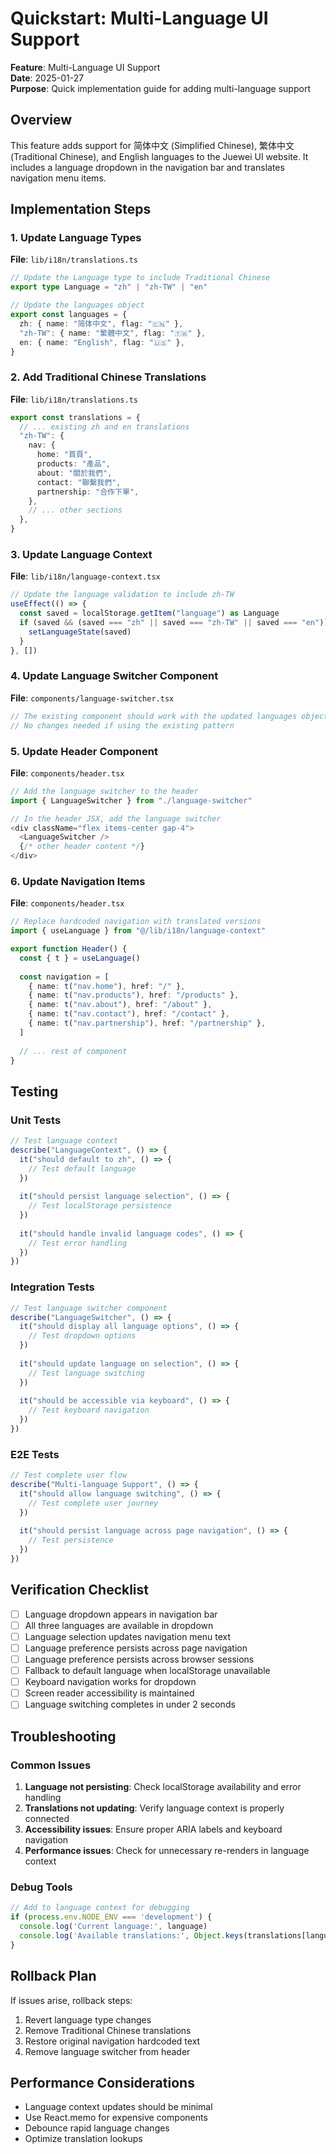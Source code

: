 # Quickstart: Multi-Language UI Support

**Feature**: Multi-Language UI Support  
**Date**: 2025-01-27  
**Purpose**: Quick implementation guide for adding multi-language support

## Overview

This feature adds support for 简体中文 (Simplified Chinese), 繁体中文 (Traditional Chinese), and English languages to the Juewei UI website. It includes a language dropdown in the navigation bar and translates navigation menu items.

## Implementation Steps

### 1. Update Language Types

**File**: `lib/i18n/translations.ts`

```typescript
// Update the Language type to include Traditional Chinese
export type Language = "zh" | "zh-TW" | "en"

// Update the languages object
export const languages = {
  zh: { name: "简体中文", flag: "🇨🇳" },
  "zh-TW": { name: "繁體中文", flag: "🇹🇼" },
  en: { name: "English", flag: "🇺🇸" },
}
```

### 2. Add Traditional Chinese Translations

**File**: `lib/i18n/translations.ts`

```typescript
export const translations = {
  // ... existing zh and en translations
  "zh-TW": {
    nav: {
      home: "首頁",
      products: "產品",
      about: "關於我們",
      contact: "聯繫我們",
      partnership: "合作下單",
    },
    // ... other sections
  },
}
```

### 3. Update Language Context

**File**: `lib/i18n/language-context.tsx`

```typescript
// Update the language validation to include zh-TW
useEffect(() => {
  const saved = localStorage.getItem("language") as Language
  if (saved && (saved === "zh" || saved === "zh-TW" || saved === "en")) {
    setLanguageState(saved)
  }
}, [])
```

### 4. Update Language Switcher Component

**File**: `components/language-switcher.tsx`

```typescript
// The existing component should work with the updated languages object
// No changes needed if using the existing pattern
```

### 5. Update Header Component

**File**: `components/header.tsx`

```typescript
// Add the language switcher to the header
import { LanguageSwitcher } from "./language-switcher"

// In the header JSX, add the language switcher
<div className="flex items-center gap-4">
  <LanguageSwitcher />
  {/* other header content */}
</div>
```

### 6. Update Navigation Items

**File**: `components/header.tsx`

```typescript
// Replace hardcoded navigation with translated versions
import { useLanguage } from "@/lib/i18n/language-context"

export function Header() {
  const { t } = useLanguage()
  
  const navigation = [
    { name: t("nav.home"), href: "/" },
    { name: t("nav.products"), href: "/products" },
    { name: t("nav.about"), href: "/about" },
    { name: t("nav.contact"), href: "/contact" },
    { name: t("nav.partnership"), href: "/partnership" },
  ]
  
  // ... rest of component
}
```

## Testing

### Unit Tests

```typescript
// Test language context
describe("LanguageContext", () => {
  it("should default to zh", () => {
    // Test default language
  })
  
  it("should persist language selection", () => {
    // Test localStorage persistence
  })
  
  it("should handle invalid language codes", () => {
    // Test error handling
  })
})
```

### Integration Tests

```typescript
// Test language switcher component
describe("LanguageSwitcher", () => {
  it("should display all language options", () => {
    // Test dropdown options
  })
  
  it("should update language on selection", () => {
    // Test language switching
  })
  
  it("should be accessible via keyboard", () => {
    // Test keyboard navigation
  })
})
```

### E2E Tests

```typescript
// Test complete user flow
describe("Multi-language Support", () => {
  it("should allow language switching", () => {
    // Test complete user journey
  })
  
  it("should persist language across page navigation", () => {
    // Test persistence
  })
})
```

## Verification Checklist

- [ ] Language dropdown appears in navigation bar
- [ ] All three languages are available in dropdown
- [ ] Language selection updates navigation menu text
- [ ] Language preference persists across page navigation
- [ ] Language preference persists across browser sessions
- [ ] Fallback to default language when localStorage unavailable
- [ ] Keyboard navigation works for dropdown
- [ ] Screen reader accessibility is maintained
- [ ] Language switching completes in under 2 seconds

## Troubleshooting

### Common Issues

1. **Language not persisting**: Check localStorage availability and error handling
2. **Translations not updating**: Verify language context is properly connected
3. **Accessibility issues**: Ensure proper ARIA labels and keyboard navigation
4. **Performance issues**: Check for unnecessary re-renders in language context

### Debug Tools

```typescript
// Add to language context for debugging
if (process.env.NODE_ENV === 'development') {
  console.log('Current language:', language)
  console.log('Available translations:', Object.keys(translations[language]))
}
```

## Rollback Plan

If issues arise, rollback steps:

1. Revert language type changes
2. Remove Traditional Chinese translations
3. Restore original navigation hardcoded text
4. Remove language switcher from header

## Performance Considerations

- Language context updates should be minimal
- Use React.memo for expensive components
- Debounce rapid language changes
- Optimize translation lookups

